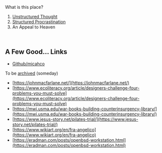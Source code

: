 What is this place?

1. [Unstructured Thought](/archive.html)
2. [Structured Procrastination](http://www.structuredprocrastination.com/)
3. An Appeal to Heaven

<br>

## A Few Good... Links

* [Github/micahco](https://github.com/micahco)

To be [archived](archive.html) (someday)

* [https://johnmacfarlane.net/](https://johnmacfarlane.net/)
* [https://www.ecoliteracy.org/article/designers-challenge-four-problems-you-must-solve](https://www.ecoliteracy.org/article/designers-challenge-four-problems-you-must-solve)
* [https://mwi.usma.edu/war-books-building-counterinsurgency-library/](https://mwi.usma.edu/war-books-building-counterinsurgency-library/)
* [https://www.jesus-story.net/pilates-trial/](https://www.jesus-story.net/pilates-trial/)
* [https://www.wikiart.org/en/fra-angelico](https://www.wikiart.org/en/fra-angelico)
* [https://eradman.com/posts/openbsd-workstation.html](https://eradman.com/posts/openbsd-workstation.html)